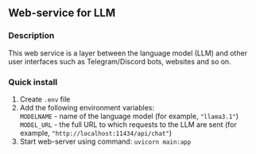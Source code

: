 ## Web-service for LLM

### Description
This web service is a layer between the language model (LLM) and other user interfaces such as Telegram/Discord bots, websites and so on. 

### Quick install

1. Create `.env` file
2. Add the following environment variables:\
`MODELNAME` - name of the language model (for example, `"llama3.1"`)\
`MODEL_URL` - the full URL to which requests to the LLM are sent (for example, `"http://localhost:11434/api/chat"`)
3. Start web-server using command: ```uvicorn main:app```
